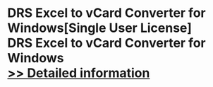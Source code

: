 # DRS Excel to vCard Converter for Windows[Single User License]<br />DRS Excel to vCard Converter for Windows<br />[>> Detailed information](https://secure.shareit.com/shareit/product.html?productid=301009678&affiliateid=200057808)